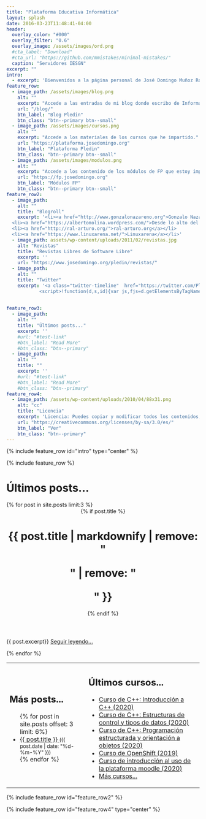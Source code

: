 ```yaml
---
title: "Plataforma Educativa Informática"
layout: splash
date: 2016-03-23T11:48:41-04:00
header:
  overlay_color: "#000"
  overlay_filter: "0.6"
  overlay_image: /assets/images/ord.png
  #cta_label: "Download"
  #cta_url: "https://github.com/mmistakes/minimal-mistakes/"
  caption: "Servidores IESGN"
excerpt: ""
intro: 
  - excerpt: 'Bienvenidos a la página personal de José Domingo Muñoz Rodríguez, aquí podrás encontrar...'
feature_row:
  - image_path: /assets/images/blog.png
    alt: ""
    excerpt: "Accede a las entradas de mi blog donde escribo de Informática y Educación."
    url: "/blog/"
    btn_label: "Blog Pledin"
    btn_class: "btn--primary btn--small"
  - image_path: /assets/images/cursos.png
    alt: ""
    excerpt: "Accede a los materiales de los cursos que he impartido."
    url: "https://plataforma.josedomingo.org"
    btn_label: "Plataforma Pledin"
    btn_class: "btn--primary btn--small"
  - image_path: /assets/images/modulos.png
    alt: ""
    excerpt: "Accede a los contenido de los módulos de FP que estoy impartiendo en la actualidad."
    url: "https://fp.josedomingo.org"
    btn_label: "Módulos FP"
    btn_class: "btn--primary btn--small"
feature_row2:
  - image_path: 
    alt: ""
    title: "Blogroll"
    excerpt: '<li><a href="http://www.gonzalonazareno.org">Gonzalo Nazareno</a></li>
  <li><a href="https://albertomolina.wordpress.com/">Desde lo alto del cerro</a></li>
  <li><a href="http://ral-arturo.org/">ral-arturo.org</a></li>
  <li><a href="https://www.linuxarena.net/">Linuxarena</a></li>'
  - image_path: assets/wp-content/uploads/2011/02/revistas.jpg
    alt: "Revistas"
    title: "Revistas Libres de Software Libre"
    excerpt: ''
    url: "https://www.josedomingo.org/pledin/revistas/"
  - image_path: 
    alt: ""
    title: "Twitter"
    excerpt: '<a class="twitter-timeline"  href="https://twitter.com/Pledin_JD" data-widget-id="310016635949940736">Tweets por el @Pledin_JD.</a>
            <script>!function(d,s,id){var js,fjs=d.getElementsByTagName(s)[0],p=/^http:/.test(d.location)?"http":"https";if(!d.getElementById(id)){js=d.createElement(s);js.id=id;js.src=p+"://platform.twitter.com/widgets.js";fjs.parentNode.insertBefore(js,fjs);}}(document,"script","twitter-wjs");</script>'
    
    
feature_row3:
  - image_path: 
    alt: ""
    title: "Últimos posts..."
    excerpt: ''
    #url: "#test-link"
    #btn_label: "Read More"
    #btn_class: "btn--primary"
  - image_path: 
    alt: ""
    title: ""
    excerpt: ''
    #url: "#test-link"
    #btn_label: "Read More"
    #btn_class: "btn--primary"
feature_row4:
  - image_path: /assets/wp-content/uploads/2010/04/88x31.png
    alt: "cc"
    title: "Licencia"
    excerpt: 'Licencia: Puedes copiar y modificar todos los contenidos, pero siempre respetando los términos de la licencia CC-BY-SA.'
    url: "https://creativecommons.org/licenses/by-sa/3.0/es/"
    btn_label: "Ver"
    btn_class: "btn--primary"
---
```


{% include feature_row id="intro" type="center" %}

{% include feature_row %}
<h1 id="page-title" class="page__title" itemprop="headline">Últimos posts...</h1>
{% for post in site.posts limit:3 %}
<div class="page__inner-wrap-principal">
        <header>
          {% if post.title %}<h1 id="page-title" class="page__title" itemprop="headline">{{ post.title | markdownify | remove: "<p>" | remove: "</p>" }}</h1>{% endif %}
        </header>
      <section class="page__content" itemprop="text">
        {{ post.excerpt}}
        <a href="{{ site.baseurl }}{{post.url}}">Seguir leyendo...</a><br/>
      </section>
  </div>
  
{% endfor %}


<table>
<tr>
<td>
<h2>Más posts...</h2>
<ul>
  {% for post in site.posts offset: 3 limit: 6%}
    <li>
      <a href="{{ site.baseurl }}{{ post.url }}">
        {{ post.title }}
      </a>
      <small>({{ post.date | date: "%d-%m-%Y" }})</small>
    </li>
  {% endfor %}
</ul>


</td>
<td>
<h2>Últimos cursos...</h2>
<ul>
  <li><a href="https://plataforma.josedomingo.org/pledin/cursos/curso_cpp1/">Curso de C++: Introducción a C++ (2020)</a></li>
  <li><a href="https://plataforma.josedomingo.org/pledin/cursos/curso_cpp2/">Curso de C++: Estructuras de control y tipos de datos (2020)</a></li>
  <li><a href="https://plataforma.josedomingo.org/pledin/cursos/curso_cpp3/">Curso de C++: Programación estructurada y orientación a objetos (2020)</a></li>
  <li><a href="https://plataforma.josedomingo.org/pledin/cursos/openshift/">Curso de OpenShift (2019)</a></li>
  <li><a href="https://plataforma.josedomingo.org/pledin/cursos/moodle2020/">Curso de introducción al uso de la plataforma moodle (2020)</a></li>
  <li><a href="https://plataforma.josedomingo.org/">Más cursos...</a></li>
  </ul>
</td>
</tr>
</table>


{% include feature_row id="feature_row2" %}

{% include feature_row id="feature_row4" type="center" %}
